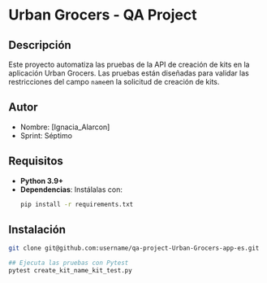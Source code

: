 # Urban Grocers - QA Project

## Descripción
Este proyecto automatiza las pruebas de la API de creación de kits en la aplicación Urban Grocers. Las pruebas están diseñadas para validar las restricciones del campo `name`en la solicitud de creación de kits.

## Autor
- Nombre: [Ignacia_Alarcon]
- Sprint: Séptimo

## Requisitos
- **Python 3.9+**
- **Dependencias**: Instálalas con:
  ```bash
  pip install -r requirements.txt

## Instalación
   ```bash
   git clone git@github.com:username/qa-project-Urban-Grocers-app-es.git

## Ejecuta las pruebas con Pytest
pytest create_kit_name_kit_test.py
